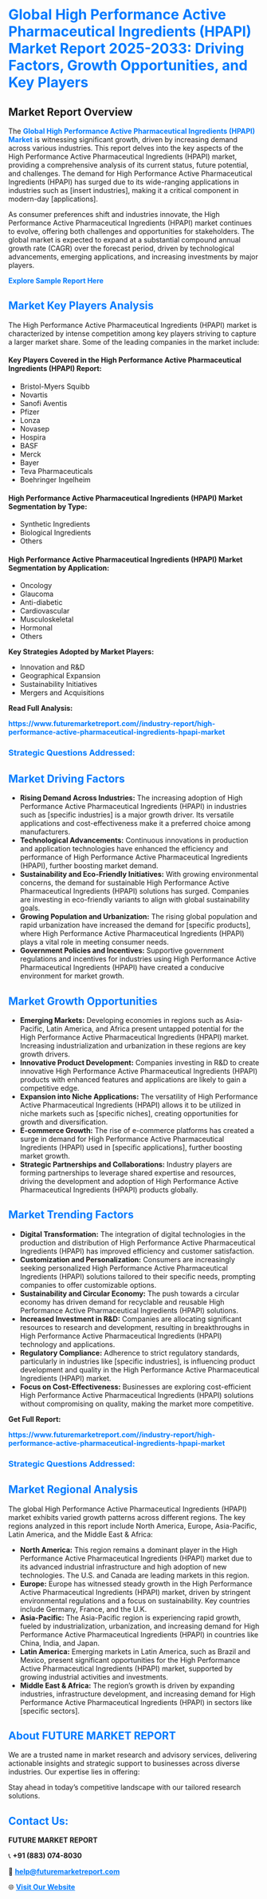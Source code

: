 <h1 style="color: #007BFF;">Global High Performance Active Pharmaceutical Ingredients (HPAPI) Market Report 2025-2033: Driving Factors, Growth Opportunities, and Key Players</h1>

<section id="overview">
<h2>Market Report Overview</h2>
<p>The <a href="https://www.futuremarketreport.com//industry-report/high-performance-active-pharmaceutical-ingredients-hpapi-market" style="color: #007BFF; text-decoration: none;"><strong>Global High Performance Active Pharmaceutical Ingredients (HPAPI) Market</strong></a> is witnessing significant growth, driven by increasing demand across various industries. This report delves into the key aspects of the High Performance Active Pharmaceutical Ingredients (HPAPI) market, providing a comprehensive analysis of its current status, future potential, and challenges. The demand for High Performance Active Pharmaceutical Ingredients (HPAPI) has surged due to its wide-ranging applications in industries such as [insert industries], making it a critical component in modern-day [applications].</p>
<p>As consumer preferences shift and industries innovate, the High Performance Active Pharmaceutical Ingredients (HPAPI) market continues to evolve, offering both challenges and opportunities for stakeholders. The global market is expected to expand at a substantial compound annual growth rate (CAGR) over the forecast period, driven by technological advancements, emerging applications, and increasing investments by major players.</p>
</section>

<section id="overview">
<p><a href="https://www.futuremarketreport.com//request-sample/reportId=87996" style="color: #007BFF; text-decoration: none;"><strong>Explore Sample Report Here</strong></a></p>
</section>

<section id="key-players">
<h2 style="color: #007BFF;">Market Key Players Analysis</h2>
<p>The High Performance Active Pharmaceutical Ingredients (HPAPI) market is characterized by intense competition among key players striving to capture a larger market share. Some of the leading companies in the market include:</p>
<h4>Key Players Covered in the High Performance Active Pharmaceutical Ingredients (HPAPI) Report:</h4>
<ul><li>Bristol-Myers Squibb</li><li>Novartis</li><li>Sanofi Aventis</li><li>Pfizer</li><li>Lonza</li><li>Novasep</li><li>Hospira</li><li>BASF</li><li>Merck</li><li>Bayer</li><li>Teva Pharmaceuticals</li><li>Boehringer Ingelheim</li></ul>
<h4>High Performance Active Pharmaceutical Ingredients (HPAPI) Market Segmentation by Type:</h4>
<ul><li>Synthetic Ingredients</li><li>Biological Ingredients</li><li>Others</li></ul>

<h4>High Performance Active Pharmaceutical Ingredients (HPAPI) Market Segmentation by Application:</h4>
<ul><li>Oncology</li><li>Glaucoma</li><li>Anti-diabetic</li><li>Cardiovascular</li><li>Musculoskeletal</li><li>Hormonal</li><li>Others</li></ul>
<p><strong>Key Strategies Adopted by Market Players:</strong></p>
<ul>
<li>Innovation and R&D</li>
<li>Geographical Expansion</li>
<li>Sustainability Initiatives</li>
<li>Mergers and Acquisitions</li>
</ul>
</section>

<section>
<p><strong>Read Full Analysis: </strong></p><a href="https://www.futuremarketreport.com//industry-report/high-performance-active-pharmaceutical-ingredients-hpapi-market" style="color: #007BFF; text-decoration: none;"><strong>https://www.futuremarketreport.com//industry-report/high-performance-active-pharmaceutical-ingredients-hpapi-market</strong></a>
<h3 style="color: #007BFF;">Strategic Questions Addressed:</h3>
</section>

<section id="driving-factors">
<h2 style="color: #007BFF;">Market Driving Factors</h2>
<ul>
<li><strong>Rising Demand Across Industries:</strong> The increasing adoption of High Performance Active Pharmaceutical Ingredients (HPAPI) in industries such as [specific industries] is a major growth driver. Its versatile applications and cost-effectiveness make it a preferred choice among manufacturers.</li>
<li><strong>Technological Advancements:</strong> Continuous innovations in production and application technologies have enhanced the efficiency and performance of High Performance Active Pharmaceutical Ingredients (HPAPI), further boosting market demand.</li>
<li><strong>Sustainability and Eco-Friendly Initiatives:</strong> With growing environmental concerns, the demand for sustainable High Performance Active Pharmaceutical Ingredients (HPAPI) solutions has surged. Companies are investing in eco-friendly variants to align with global sustainability goals.</li>
<li><strong>Growing Population and Urbanization:</strong> The rising global population and rapid urbanization have increased the demand for [specific products], where High Performance Active Pharmaceutical Ingredients (HPAPI) plays a vital role in meeting consumer needs.</li>
<li><strong>Government Policies and Incentives:</strong> Supportive government regulations and incentives for industries using High Performance Active Pharmaceutical Ingredients (HPAPI) have created a conducive environment for market growth.</li>
</ul>
</section>

<section id="growth-opportunities">
<h2 style="color: #007BFF;">Market Growth Opportunities</h2>
<ul>
<li><strong>Emerging Markets:</strong> Developing economies in regions such as Asia-Pacific, Latin America, and Africa present untapped potential for the High Performance Active Pharmaceutical Ingredients (HPAPI) market. Increasing industrialization and urbanization in these regions are key growth drivers.</li>
<li><strong>Innovative Product Development:</strong> Companies investing in R&D to create innovative High Performance Active Pharmaceutical Ingredients (HPAPI) products with enhanced features and applications are likely to gain a competitive edge.</li>
<li><strong>Expansion into Niche Applications:</strong> The versatility of High Performance Active Pharmaceutical Ingredients (HPAPI) allows it to be utilized in niche markets such as [specific niches], creating opportunities for growth and diversification.</li>
<li><strong>E-commerce Growth:</strong> The rise of e-commerce platforms has created a surge in demand for High Performance Active Pharmaceutical Ingredients (HPAPI) used in [specific applications], further boosting market growth.</li>
<li><strong>Strategic Partnerships and Collaborations:</strong> Industry players are forming partnerships to leverage shared expertise and resources, driving the development and adoption of High Performance Active Pharmaceutical Ingredients (HPAPI) products globally.</li>
</ul>
</section>

<section id="trending-factors">
<h2 style="color: #007BFF;">Market Trending Factors</h2>
<ul>
<li><strong>Digital Transformation:</strong> The integration of digital technologies in the production and distribution of High Performance Active Pharmaceutical Ingredients (HPAPI) has improved efficiency and customer satisfaction.</li>
<li><strong>Customization and Personalization:</strong> Consumers are increasingly seeking personalized High Performance Active Pharmaceutical Ingredients (HPAPI) solutions tailored to their specific needs, prompting companies to offer customizable options.</li>
<li><strong>Sustainability and Circular Economy:</strong> The push towards a circular economy has driven demand for recyclable and reusable High Performance Active Pharmaceutical Ingredients (HPAPI) solutions.</li>
<li><strong>Increased Investment in R&D:</strong> Companies are allocating significant resources to research and development, resulting in breakthroughs in High Performance Active Pharmaceutical Ingredients (HPAPI) technology and applications.</li>
<li><strong>Regulatory Compliance:</strong> Adherence to strict regulatory standards, particularly in industries like [specific industries], is influencing product development and quality in the High Performance Active Pharmaceutical Ingredients (HPAPI) market.</li>
<li><strong>Focus on Cost-Effectiveness:</strong> Businesses are exploring cost-efficient High Performance Active Pharmaceutical Ingredients (HPAPI) solutions without compromising on quality, making the market more competitive.</li>
</ul>
</section>

<section>
<p><strong>Get Full Report: </strong></p><a href="https://www.futuremarketreport.com//industry-report/high-performance-active-pharmaceutical-ingredients-hpapi-market" style="color: #007BFF; text-decoration: none;"><strong>https://www.futuremarketreport.com//industry-report/high-performance-active-pharmaceutical-ingredients-hpapi-market</strong></a>
<h3 style="color: #007BFF;">Strategic Questions Addressed:</h3>
</section>


<section id="regional-analysis">
<h2 style="color: #007BFF;">Market Regional Analysis</h2>
<p>The global High Performance Active Pharmaceutical Ingredients (HPAPI) market exhibits varied growth patterns across different regions. The key regions analyzed in this report include North America, Europe, Asia-Pacific, Latin America, and the Middle East & Africa:</p>
<ul>
<li><strong>North America:</strong> This region remains a dominant player in the High Performance Active Pharmaceutical Ingredients (HPAPI) market due to its advanced industrial infrastructure and high adoption of new technologies. The U.S. and Canada are leading markets in this region.</li>
<li><strong>Europe:</strong> Europe has witnessed steady growth in the High Performance Active Pharmaceutical Ingredients (HPAPI) market, driven by stringent environmental regulations and a focus on sustainability. Key countries include Germany, France, and the U.K.</li>
<li><strong>Asia-Pacific:</strong> The Asia-Pacific region is experiencing rapid growth, fueled by industrialization, urbanization, and increasing demand for High Performance Active Pharmaceutical Ingredients (HPAPI) in countries like China, India, and Japan.</li>
<li><strong>Latin America:</strong> Emerging markets in Latin America, such as Brazil and Mexico, present significant opportunities for the High Performance Active Pharmaceutical Ingredients (HPAPI) market, supported by growing industrial activities and investments.</li>
<li><strong>Middle East & Africa:</strong> The region’s growth is driven by expanding industries, infrastructure development, and increasing demand for High Performance Active Pharmaceutical Ingredients (HPAPI) in sectors like [specific sectors].</li>
</ul>
</section>

<footer>
<h2 style="color: #007BFF;">About FUTURE MARKET REPORT</h2>
<p>We are a trusted name in market research and advisory services, delivering actionable insights and strategic support to businesses across diverse industries. Our expertise lies in offering:</p>

<p>Stay ahead in today’s competitive landscape with our tailored research solutions.</p>

<h2 style="color: #007BFF;">Contact Us:</h2>
<p><strong>FUTURE MARKET REPORT</strong></p>
<p>📞 <strong>+91 (883) 074-8030</strong></p>
<p>📧 <strong><a href="mailto:help@futuremarketreport.com" style="color: #007BFF;">help@futuremarketreport.com</a></strong></p>
<p>🌐 <strong><a href="https://www.futuremarketreport.com/" style="color: #007BFF;">Visit Our Website</a></strong></p>
</footer>